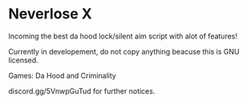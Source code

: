 # Neverlose X

Incoming the best da hood lock/silent aim script with alot of features!

Currently in developement, do not copy anything beacuse this is GNU licensed.

Games: Da Hood and Criminality

discord.gg/5VnwpGuTud for further notices.
